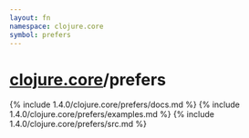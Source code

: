 ```yaml
---
layout: fn
namespace: clojure.core
symbol: prefers
---
```


# [clojure.core](../)/prefers

{% include 1.4.0/clojure.core/prefers/docs.md %}
{% include 1.4.0/clojure.core/prefers/examples.md %}
{% include 1.4.0/clojure.core/prefers/src.md %}

